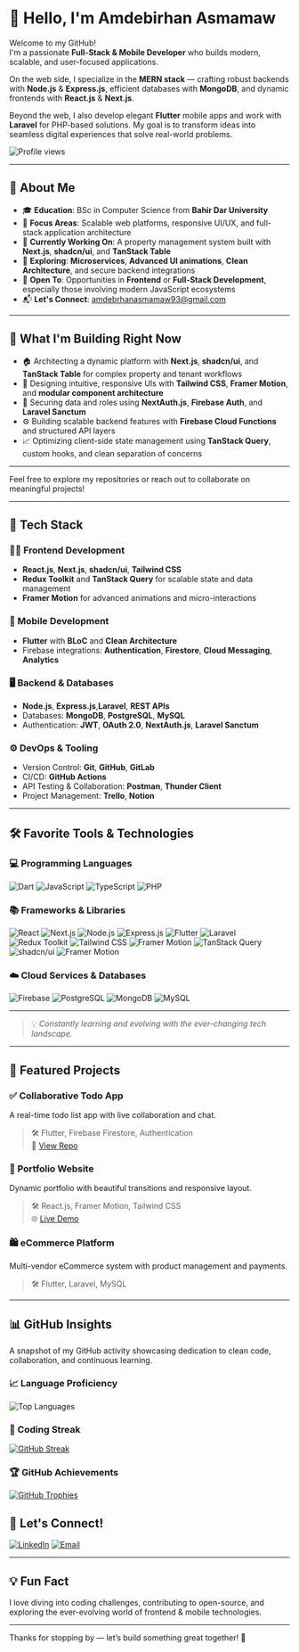 # 👋 Hello, I'm Amdebirhan Asmamaw  

Welcome to my GitHub!  
I'm a passionate **Full-Stack & Mobile Developer** who builds modern, scalable, and user-focused applications.  

On the web side, I specialize in the **MERN stack** — crafting robust backends with **Node.js** & **Express.js**, efficient databases with **MongoDB**, and dynamic frontends with **React.js** & **Next.js**.  

Beyond the web, I also develop elegant **Flutter** mobile apps and work with **Laravel** for PHP-based solutions. My goal is to transform ideas into seamless digital experiences that solve real-world problems.  

![Profile views](https://komarev.com/ghpvc/?username=amde-asme-prog&color=green)

---

## 🧠 About Me

- 🎓 **Education**: BSc in Computer Science from **Bahir Dar University**
- 💼 **Focus Areas**: Scalable web platforms, responsive UI/UX, and full-stack application architecture
- 🚀 **Currently Working On**: A property management system built with **Next.js**, **shadcn/ui**, and **TanStack Table**
- 🧠 **Exploring**: **Microservices**, **Advanced UI animations**, **Clean Architecture**, and secure backend integrations
- 👀 **Open To**: Opportunities in **Frontend** or **Full-Stack Development**, especially those involving modern JavaScript ecosystems
- 📬 **Let's Connect**: [amdebrhanasmamaw93@gmail.com](mailto:amdebrhanasmamaw93@gmail.com)

---

## 🚀 What I'm Building Right Now

- 🏠 Architecting a dynamic platform with **Next.js**, **shadcn/ui**, and **TanStack Table** for complex property and tenant workflows
- 🎯 Designing intuitive, responsive UIs with **Tailwind CSS**, **Framer Motion**, and **modular component architecture**
- 🔐 Securing data and roles using **NextAuth.js**, **Firebase Auth**, and **Laravel Sanctum**
- ⚙️ Building scalable backend features with **Firebase Cloud Functions** and structured API layers
- 📈 Optimizing client-side state management using **TanStack Query**, custom hooks, and clean separation of concerns

---

Feel free to explore my repositories or reach out to collaborate on meaningful projects!

---
## 🧰 Tech Stack

### 👨‍💻 Frontend Development
- **React.js**, **Next.js**, **shadcn/ui**, **Tailwind CSS**
- **Redux Toolkit** and **TanStack Query** for scalable state and data management
- **Framer Motion** for advanced animations and micro-interactions

### 📱 Mobile Development
- **Flutter** with **BLoC** and **Clean Architecture**
- Firebase integrations: **Authentication**, **Firestore**, **Cloud Messaging**, **Analytics**

### 🖥 Backend & Databases  
- **Node.js**, **Express.js**,**Laravel**,  **REST APIs**  
- Databases: **MongoDB**, **PostgreSQL**, **MySQL**  
- Authentication: **JWT**, **OAuth 2.0**, **NextAuth.js**, **Laravel Sanctum** 

### ⚙️ DevOps & Tooling
- Version Control: **Git**, **GitHub**, **GitLab**
- CI/CD: **GitHub Actions**
- API Testing & Collaboration: **Postman**, **Thunder Client**
- Project Management: **Trello**, **Notion**

---

## 🛠 Favorite Tools & Technologies

### 💻 Programming Languages
![Dart](https://img.shields.io/badge/-Dart-0175C2?logo=dart&logoColor=white&style=flat-square)
![JavaScript](https://img.shields.io/badge/-JavaScript-F7DF1E?logo=javascript&logoColor=black&style=flat-square)
![TypeScript](https://img.shields.io/badge/-TypeScript-007ACC?logo=typescript&logoColor=white&style=flat-square)
![PHP](https://img.shields.io/badge/-PHP-777BB4?logo=php&logoColor=white&style=flat-square)

### 📚 Frameworks & Libraries
![React](https://img.shields.io/badge/-React-61DAFB?logo=react&logoColor=white&style=flat-square)
![Next.js](https://img.shields.io/badge/-Next.js-000000?logo=nextdotjs&logoColor=white&style=flat-square)
![Node.js](https://img.shields.io/badge/-Node.js-339933?logo=nodedotjs&logoColor=white&style=flat-square)
![Express.js](https://img.shields.io/badge/-Express.js-000000?logo=express&logoColor=white&style=flat-square)
![Flutter](https://img.shields.io/badge/-Flutter-02569B?logo=flutter&logoColor=white&style=flat-square)
![Laravel](https://img.shields.io/badge/-Laravel-FF2D20?logo=laravel&logoColor=white&style=flat-square)
![Redux Toolkit](https://img.shields.io/badge/-Redux_Toolkit-764ABC?logo=redux&logoColor=white&style=flat-square)
![Tailwind CSS](https://img.shields.io/badge/-Tailwind_CSS-06B6D4?logo=tailwindcss&logoColor=white&style=flat-square)
![Framer Motion](https://img.shields.io/badge/-Framer_Motion-EF007C?logo=framer&logoColor=white&style=flat-square)
![TanStack Query](https://img.shields.io/badge/-TanStack_Query-FF4154?logo=reactquery&logoColor=white&style=flat-square)
![shadcn/ui](https://img.shields.io/badge/-shadcn%2Fui-black?style=flat-square) ![Framer Motion](https://img.shields.io/badge/-Framer_Motion-EF007C?logo=framer&logoColor=white&style=flat-square)

### ☁️ Cloud Services & Databases
![Firebase](https://img.shields.io/badge/-Firebase-FFCA28?logo=firebase&logoColor=black&style=flat-square)
![PostgreSQL](https://img.shields.io/badge/-PostgreSQL-336791?logo=postgresql&logoColor=white&style=flat-square)
![MongoDB](https://img.shields.io/badge/-MongoDB-47A248?logo=mongodb&logoColor=white&style=flat-square)
![MySQL](https://img.shields.io/badge/-MySQL-4479A1?logo=mysql&logoColor=white&style=flat-square)

---

> 💡 *Constantly learning and evolving with the ever-changing tech landscape.*


---

## 🌟 Featured Projects

### ✅ Collaborative Todo App
A real-time todo list app with live collaboration and chat.

> 🛠 Flutter, Firebase Firestore, Authentication  
> 🔗 [View Repo](https://github.com/amde-asme-prog/todo-app)

### 🎨 Portfolio Website
Dynamic portfolio with beautiful transitions and responsive layout.

> 🛠 React.js, Framer Motion, Tailwind CSS  
> 🌐 [Live Demo](https://amdebirhanasmamaw.netlify.app)

### 🛍 eCommerce Platform
Multi-vendor eCommerce system with product management and payments.

> 🛠 Flutter, Laravel, MySQL  


---

## 📊 GitHub Insights

A snapshot of my GitHub activity showcasing dedication to clean code, collaboration, and continuous learning.


### 📈 Language Proficiency

![Top Languages](https://github-readme-stats.vercel.app/api/top-langs/?username=amde-asme-prog&layout=compact&theme=radical&langs_count=8&hide_progress=false)

### 🚀 Coding Streak

[![GitHub Streak](https://github-readme-streak-stats.herokuapp.com?user=amde-asme-prog&theme=radical&date_format=M%20j%5B%2C%20Y%5D)](https://git.io/streak-stats)

<!-- Optional: GitHub Trophies -->
### 🏆 GitHub Achievements

[![GitHub Trophies](https://github-profile-trophy.vercel.app/?username=amde-asme-prog&theme=radical&margin-w=8)](https://github.com/ryo-ma/github-profile-trophy)



## 🔗 Let's Connect!

[![LinkedIn](https://img.shields.io/badge/-LinkedIn-0077B5?logo=linkedin&logoColor=white&style=flat-square)](https://linkedin.com/in/amdebirhan-asmamaw) 
[![Email](https://img.shields.io/badge/-Email-D14836?logo=gmail&logoColor=white&style=flat-square)](mailto:amdebrhanasmamaw93@gmail.com)


---

## 💡 Fun Fact

I love diving into coding challenges, contributing to open-source, and exploring the ever-evolving world of frontend & mobile technologies.

---

Thanks for stopping by — let’s build something great together! 🚀
